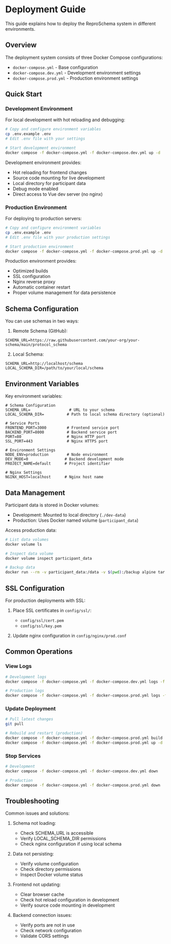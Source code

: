 # Deployment Guide

This guide explains how to deploy the ReproSchema system in different environments.

## Overview

The deployment system consists of three Docker Compose configurations:
- `docker-compose.yml` - Base configuration
- `docker-compose.dev.yml` - Development environment settings
- `docker-compose.prod.yml` - Production environment settings

## Quick Start

### Development Environment

For local development with hot reloading and debugging:

```bash
# Copy and configure environment variables
cp .env.example .env
# Edit .env file with your settings

# Start development environment
docker compose -f docker-compose.yml -f docker-compose.dev.yml up -d
```

Development environment provides:
- Hot reloading for frontend changes
- Source code mounting for live development
- Local directory for participant data
- Debug mode enabled
- Direct access to Vue dev server (no nginx)

### Production Environment

For deploying to production servers:

```bash
# Copy and configure environment variables
cp .env.example .env
# Edit .env file with your production settings

# Start production environment
docker compose -f docker-compose.yml -f docker-compose.prod.yml up -d
```

Production environment provides:
- Optimized builds
- SSL configuration
- Nginx reverse proxy
- Automatic container restart
- Proper volume management for data persistence

## Schema Configuration

You can use schemas in two ways:

1. Remote Schema (GitHub):
```env
SCHEMA_URL=https://raw.githubusercontent.com/your-org/your-schema/main/protocol_schema
```

2. Local Schema:
```env
SCHEMA_URL=http://localhost/schema
LOCAL_SCHEMA_DIR=/path/to/your/local/schema
```

## Environment Variables

Key environment variables:

```env
# Schema Configuration
SCHEMA_URL=                 # URL to your schema
LOCAL_SCHEMA_DIR=          # Path to local schema directory (optional)

# Service Ports
FRONTEND_PORT=3000         # Frontend service port
BACKEND_PORT=8000          # Backend service port
PORT=80                    # Nginx HTTP port
SSL_PORT=443               # Nginx HTTPS port

# Environment Settings
NODE_ENV=production        # Node environment
DEV_MODE=0                # Backend development mode
PROJECT_NAME=default      # Project identifier

# Nginx Settings
NGINX_HOST=localhost      # Nginx host name
```

## Data Management

Participant data is stored in Docker volumes:

- Development: Mounted to local directory (`./dev-data`)
- Production: Uses Docker named volume (`participant_data`)

Access production data:
```bash
# List data volumes
docker volume ls

# Inspect data volume
docker volume inspect participant_data

# Backup data
docker run --rm -v participant_data:/data -v $(pwd):/backup alpine tar czf /backup/participant_data.tar.gz /data
```

## SSL Configuration

For production deployments with SSL:

1. Place SSL certificates in `config/ssl/`:
   - `config/ssl/cert.pem`
   - `config/ssl/key.pem`

2. Update nginx configuration in `config/nginx/prod.conf`

## Common Operations

### View Logs
```bash
# Development logs
docker compose -f docker-compose.yml -f docker-compose.dev.yml logs -f

# Production logs
docker compose -f docker-compose.yml -f docker-compose.prod.yml logs -f
```

### Update Deployment
```bash
# Pull latest changes
git pull

# Rebuild and restart (production)
docker compose -f docker-compose.yml -f docker-compose.prod.yml build
docker compose -f docker-compose.yml -f docker-compose.prod.yml up -d
```

### Stop Services
```bash
# Development
docker compose -f docker-compose.yml -f docker-compose.dev.yml down

# Production
docker compose -f docker-compose.yml -f docker-compose.prod.yml down
```

## Troubleshooting

Common issues and solutions:

1. Schema not loading:
   - Check SCHEMA_URL is accessible
   - Verify LOCAL_SCHEMA_DIR permissions
   - Check nginx configuration if using local schema

2. Data not persisting:
   - Verify volume configuration
   - Check directory permissions
   - Inspect Docker volume status

3. Frontend not updating:
   - Clear browser cache
   - Check hot reload configuration in development
   - Verify source code mounting in development

4. Backend connection issues:
   - Verify ports are not in use
   - Check network configuration
   - Validate CORS settings